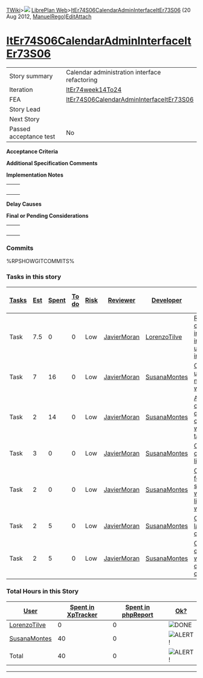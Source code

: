 [TWiki](/twiki/Main/WebHome)&gt;![](/twiki/TWiki/TWikiDocGraphics/web-bg-small.gif) [LibrePlan Web](/twiki/LibrePlan/WebHome)&gt;[ItEr74S06CalendarAdminInterfaceItEr73S06](http://wiki.libreplan-enterprise.com/twiki/LibrePlan/ItEr74S06CalendarAdminInterfaceItEr73S06 "Topic revision: 13 (20 Aug 2012 - 09:52:53)") (20 Aug 2012, [ManuelRego](/twiki/Main/ManuelRego))[Edit](http://wiki.libreplan-enterprise.com/twiki/bin/edit/LibrePlan/ItEr74S06CalendarAdminInterfaceItEr73S06?t=1520337916 "Edit this topic text")[Attach](/twiki/bin/attach/LibrePlan/ItEr74S06CalendarAdminInterfaceItEr73S06 "Attach an image or document to this topic")

 [ItEr74S06CalendarAdminInterfaceItEr73S06](/twiki/LibrePlan/ItEr74S06CalendarAdminInterfaceItEr73S06)
==================================================================================================================================================================



|                        |                                                                                                                |
|------------------------|----------------------------------------------------------------------------------------------------------------|
| Story summary          | Calendar administration interface refactoring                                                                  |
| Iteration              | [ItEr74week14To24](/twiki/LibrePlan/ItEr74week14To24)                                                 |
| FEA                    | [ItEr74S06CalendarAdminInterfaceItEr73S06](/twiki/LibrePlan/ItEr74S06CalendarAdminInterfaceItEr73S06) |
| Story Lead             |                                                                                                                |
| Next Story             |                                                                                                                |
| Passed acceptance test | No                                                                                                             |

**Acceptance Criteria**

**Additional Specification Comments**

**Implementation Notes**

|     |     |
|-----|-----|
|     |     |

**Delay Causes**

**Final or Pending Considerations**

|     |     |
|-----|-----|
|     |     |

###  Commits

%RPSHOWGITCOMMITS%

###  Tasks in this story



| [Tasks](http://wiki.libreplan-enterprise.com/twiki/LibrePlan/ItEr74S06CalendarAdminInterfaceItEr73S06?sortcol=0;table=2;up=0#sorted_table "Sort by this column") | [Est](http://wiki.libreplan-enterprise.com/twiki/LibrePlan/ItEr74S06CalendarAdminInterfaceItEr73S06?sortcol=1;table=2;up=0#sorted_table "Sort by this column") | [Spent](http://wiki.libreplan-enterprise.com/twiki/LibrePlan/ItEr74S06CalendarAdminInterfaceItEr73S06?sortcol=2;table=2;up=0#sorted_table "Sort by this column") | [To do](http://wiki.libreplan-enterprise.com/twiki/LibrePlan/ItEr74S06CalendarAdminInterfaceItEr73S06?sortcol=3;table=2;up=0#sorted_table "Sort by this column") | [Risk](http://wiki.libreplan-enterprise.com/twiki/LibrePlan/ItEr74S06CalendarAdminInterfaceItEr73S06?sortcol=4;table=2;up=0#sorted_table "Sort by this column") | [Reviewer](http://wiki.libreplan-enterprise.com/twiki/LibrePlan/ItEr74S06CalendarAdminInterfaceItEr73S06?sortcol=5;table=2;up=0#sorted_table "Sort by this column") | [Developer](http://wiki.libreplan-enterprise.com/twiki/LibrePlan/ItEr74S06CalendarAdminInterfaceItEr73S06?sortcol=6;table=2;up=0#sorted_table "Sort by this column") | [Task Name](http://wiki.libreplan-enterprise.com/twiki/LibrePlan/ItEr74S06CalendarAdminInterfaceItEr73S06?sortcol=7;table=2;up=0#sorted_table "Sort by this column") | [Start Date](http://wiki.libreplan-enterprise.com/twiki/LibrePlan/ItEr74S06CalendarAdminInterfaceItEr73S06?sortcol=8;table=2;up=0#sorted_table "Sort by this column") | [Est End Date](http://wiki.libreplan-enterprise.com/twiki/LibrePlan/ItEr74S06CalendarAdminInterfaceItEr73S06?sortcol=9;table=2;up=0#sorted_table "Sort by this column") | [End Date](http://wiki.libreplan-enterprise.com/twiki/LibrePlan/ItEr74S06CalendarAdminInterfaceItEr73S06?sortcol=10;table=2;up=0#sorted_table "Sort by this column") |
|---------------------------------------------------------------------------------------------------------------------------------------------------------------------------|-------------------------------------------------------------------------------------------------------------------------------------------------------------------------|---------------------------------------------------------------------------------------------------------------------------------------------------------------------------|---------------------------------------------------------------------------------------------------------------------------------------------------------------------------|--------------------------------------------------------------------------------------------------------------------------------------------------------------------------|------------------------------------------------------------------------------------------------------------------------------------------------------------------------------|-------------------------------------------------------------------------------------------------------------------------------------------------------------------------------|-------------------------------------------------------------------------------------------------------------------------------------------------------------------------------|--------------------------------------------------------------------------------------------------------------------------------------------------------------------------------|----------------------------------------------------------------------------------------------------------------------------------------------------------------------------------|-------------------------------------------------------------------------------------------------------------------------------------------------------------------------------|
| Task                                                                                                                                                                      | 7.5                                                                                                                                                                     | 0                                                                                                                                                                         | 0                                                                                                                                                                         | Low                                                                                                                                                                      | [JavierMoran](/twiki/Main/JavierMoran)                                                                                                                              | [LorenzoTilve](/twiki/Main/LorenzoTilve)                                                                                                                             | [Refactoring calendar interface to include some usability improvements](/twiki/LibrePlan/AnA08S09CalendarAdminInterface#TasK1)                                       |                                                                                                                                                                                |                                                                                                                                                                                  |                                                                                                                                                                               |
| Task                                                                                                                                                                      | 7                                                                                                                                                                       | 16                                                                                                                                                                        | 0                                                                                                                                                                         | Low                                                                                                                                                                      | [JavierMoran](/twiki/Main/JavierMoran)                                                                                                                              | [SusanaMontes](/twiki/Main/SusanaMontes)                                                                                                                             | [Change pop-up to create new work week](/twiki/LibrePlan/AnA08S09CalendarAdminInterface#TasK2)                                                                       |                                                                                                                                                                                |                                                                                                                                                                                  |                                                                                                                                                                               |
| Task                                                                                                                                                                      | 2                                                                                                                                                                       | 14                                                                                                                                                                        | 0                                                                                                                                                                         | Low                                                                                                                                                                      | [JavierMoran](/twiki/Main/JavierMoran)                                                                                                                              | [SusanaMontes](/twiki/Main/SusanaMontes)                                                                                                                             | [Allow to change derived calendar in work week table](/twiki/LibrePlan/AnA08S09CalendarAdminInterface#TasK3)                                                         |                                                                                                                                                                                |                                                                                                                                                                                  |                                                                                                                                                                               |
| Task                                                                                                                                                                      | 3                                                                                                                                                                       | 0                                                                                                                                                                         | 0                                                                                                                                                                         | Low                                                                                                                                                                      | [JavierMoran](/twiki/Main/JavierMoran)                                                                                                                              | [SusanaMontes](/twiki/Main/SusanaMontes)                                                                                                                             | [Corrections in calendars listing](/twiki/LibrePlan/AnA08S09CalendarAdminInterface#TasK4)                                                                            |                                                                                                                                                                                |                                                                                                                                                                                  |                                                                                                                                                                               |
| Task                                                                                                                                                                      | 2                                                                                                                                                                       | 0                                                                                                                                                                         | 0                                                                                                                                                                         | Low                                                                                                                                                                      | [JavierMoran](/twiki/Main/JavierMoran)                                                                                                                              | [SusanaMontes](/twiki/Main/SusanaMontes)                                                                                                                             | [Change the format of the summary work week line in work weeks table](/twiki/LibrePlan/AnA08S09CalendarAdminInterface#TasK5)                                         |                                                                                                                                                                                |                                                                                                                                                                                  |                                                                                                                                                                               |
| Task                                                                                                                                                                      | 2                                                                                                                                                                       | 5                                                                                                                                                                         | 0                                                                                                                                                                         | Low                                                                                                                                                                      | [JavierMoran](/twiki/Main/JavierMoran)                                                                                                                              | [SusanaMontes](/twiki/Main/SusanaMontes)                                                                                                                             | [Change layout in calendars](/twiki/LibrePlan/AnA08S09CalendarAdminInterface#TasK6)                                                                                  |                                                                                                                                                                                |                                                                                                                                                                                  |                                                                                                                                                                               |
| Task                                                                                                                                                                      | 2                                                                                                                                                                       | 5                                                                                                                                                                         | 0                                                                                                                                                                         | Low                                                                                                                                                                      | [JavierMoran](/twiki/Main/JavierMoran)                                                                                                                              | [SusanaMontes](/twiki/Main/SusanaMontes)                                                                                                                             | [Create default work week of non-derived calendar](/twiki/LibrePlan/AnA08S09CalendarAdminInterface#TasK7)                                                            |                                                                                                                                                                                |                                                                                                                                                                                  |                                                                                                                                                                               |

###  Total Hours in this Story

| [User](http://wiki.libreplan-enterprise.com/twiki/LibrePlan/ItEr74S06CalendarAdminInterfaceItEr73S06?sortcol=0;table=3;up=0#sorted_table "Sort by this column") | [Spent in XpTracker](http://wiki.libreplan-enterprise.com/twiki/LibrePlan/ItEr74S06CalendarAdminInterfaceItEr73S06?sortcol=1;table=3;up=0#sorted_table "Sort by this column") | [Spent in phpReport](http://wiki.libreplan-enterprise.com/twiki/LibrePlan/ItEr74S06CalendarAdminInterfaceItEr73S06?sortcol=2;table=3;up=0#sorted_table "Sort by this column") | [Ok?](http://wiki.libreplan-enterprise.com/twiki/LibrePlan/ItEr74S06CalendarAdminInterfaceItEr73S06?sortcol=3;table=3;up=0#sorted_table "Sort by this column") |
|--------------------------------------------------------------------------------------------------------------------------------------------------------------------------|----------------------------------------------------------------------------------------------------------------------------------------------------------------------------------------|----------------------------------------------------------------------------------------------------------------------------------------------------------------------------------------|-------------------------------------------------------------------------------------------------------------------------------------------------------------------------|
| [LorenzoTilve](/twiki/Main/LorenzoTilve)                                                                                                                        | 0                                                                                                                                                                                      | 0                                                                                                                                                                                      | ![DONE](/twiki/TWiki/TWikiDocGraphics/choice-yes.gif "DONE")                                                                                                        |
| [SusanaMontes](/twiki/Main/SusanaMontes)                                                                                                                        | 40                                                                                                                                                                                     | 0                                                                                                                                                                                      | ![ALERT!](/twiki/TWiki/TWikiDocGraphics/warning.gif "ALERT!")                                                                                                       |
| Total                                                                                                                                                                    | 40                                                                                                                                                                                     | 0                                                                                                                                                                                      | ![ALERT!](/twiki/TWiki/TWikiDocGraphics/warning.gif "ALERT!")                                                                                                       |

------------------------------------------------------------------------
